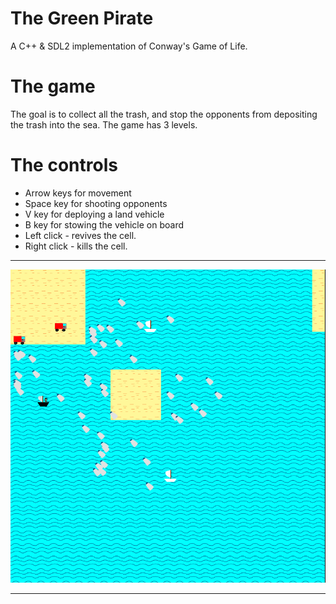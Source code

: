 # The Green Pirate
A C++ & SDL2 implementation of Conway's Game of Life.
# The game
The goal is to collect all the trash, and stop the opponents from depositing the trash into the sea. The game has 3 levels.

# The controls

- Arrow keys for movement
- Space key for shooting opponents
- V key for deploying a land vehicle
- B key for stowing the vehicle on board
- Left click - revives the cell.
- Right click - kills the cell.

---
![screenshot of the game](screenshot.png)

---